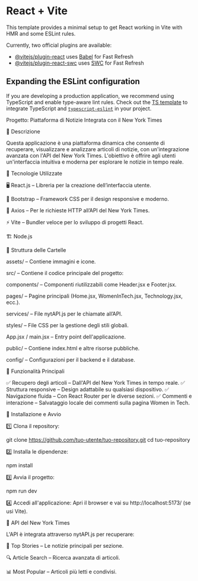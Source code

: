 # React + Vite

This template provides a minimal setup to get React working in Vite with HMR and some ESLint rules.

Currently, two official plugins are available:

- [@vitejs/plugin-react](https://github.com/vitejs/vite-plugin-react/blob/main/packages/plugin-react/README.md) uses [Babel](https://babeljs.io/) for Fast Refresh
- [@vitejs/plugin-react-swc](https://github.com/vitejs/vite-plugin-react-swc) uses [SWC](https://swc.rs/) for Fast Refresh

## Expanding the ESLint configuration

If you are developing a production application, we recommend using TypeScript and enable type-aware lint rules. Check out the [TS template](https://github.com/vitejs/vite/tree/main/packages/create-vite/template-react-ts) to integrate TypeScript and [`typescript-eslint`](https://typescript-eslint.io) in your project.


Progetto: Piattaforma di Notizie Integrata con il New York Times

📖 Descrizione

Questa applicazione è una piattaforma dinamica che consente di recuperare, visualizzare e analizzare articoli di notizie, con un'integrazione avanzata con l'API del New York Times. L'obiettivo è offrire agli utenti un'interfaccia intuitiva e moderna per esplorare le notizie in tempo reale.

🚀 Tecnologie Utilizzate


🖥 React.js – Libreria per la creazione dell’interfaccia utente.

🎨 Bootstrap – Framework CSS per il design responsive e moderno.

🔗 Axios – Per le richieste HTTP all’API del New York Times.

⚡ Vite – Bundler veloce per lo sviluppo di progetti React.

🏗 Node.js 


📂 Struttura delle Cartelle

assets/ – Contiene immagini e icone.

src/ – Contiene il codice principale del progetto:

components/ – Componenti riutilizzabili come Header.jsx e Footer.jsx.

pages/ – Pagine principali (Home.jsx, WomenInTech.jsx, Technology.jsx, ecc.).

services/ – File nytAPI.js per le chiamate all’API.

styles/ – File CSS per la gestione degli stili globali.

App.jsx / main.jsx – Entry point dell'applicazione.

public/ – Contiene index.html e altre risorse pubbliche.

config/ – Configurazioni per il backend e il database.

📜 Funzionalità Principali

✅ Recupero degli articoli – Dall'API del New York Times in tempo reale.
✅ Struttura responsive – Design adattabile su qualsiasi dispositivo.
✅ Navigazione fluida – Con React Router per le diverse sezioni.
✅ Commenti e interazione – Salvataggio locale dei commenti sulla pagina Women in Tech.


🔌 Installazione e Avvio

1️⃣ Clona il repository:

 git clone https://github.com/tuo-utente/tuo-repository.git
 cd tuo-repository

2️⃣ Installa le dipendenze:

npm install

3️⃣ Avvia il progetto:

npm run dev

4️⃣ Accedi all'applicazione:
Apri il browser e vai su http://localhost:5173/ (se usi Vite).

🔗 API del New York Times

L'API è integrata attraverso nytAPI.js per recuperare:

📌 Top Stories – Le notizie principali per sezione.

🔍 Article Search – Ricerca avanzata di articoli.

📊 Most Popular – Articoli più letti e condivisi.